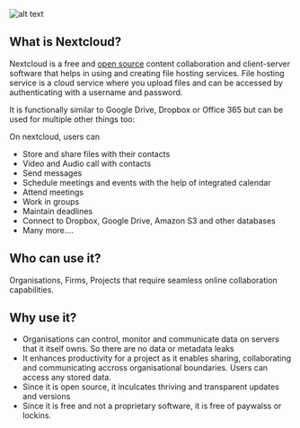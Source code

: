 ![alt text](https://upload.wikimedia.org/wikipedia/commons/thumb/6/60/Nextcloud_Logo.svg/2560px-Nextcloud_Logo.svg.png)

## What is Nextcloud?
Nextcloud is a free and [open source](https://github.com/nextcloud) content collaboration and client-server software that helps in using and creating file hosting services. 
File hosting service is a cloud service where you upload files and can be accessed by authenticating with a username and password.

It is functionally similar to Google Drive, Dropbox or Office 365 but can be used for multiple other things too:

On nextcloud, users can
- Store and share files with their contacts
- Video and Audio call with contacts
- Send messages
- Schedule meetings and events with the help of integrated calendar
- Attend meetings
- Work in groups 
- Maintain deadlines
- Connect to Dropbox, Google Drive, Amazon S3 and other databases
- Many more....

## Who can use it?
Organisations, Firms, Projects that require seamless online collaboration capabilities. 

## Why use it?

- Organisations can control, monitor and communicate data on servers that it itself owns. So there are no data or metadata leaks
- It enhances productivity for a project as it enables sharing, collaborating and communicating accross organisational boundaries. Users can access any stored data.
- Since it is open source, it inculcates thriving and transparent updates and versions
- Since it is free and not a proprietary software, it is free of paywalss or lockins. 
